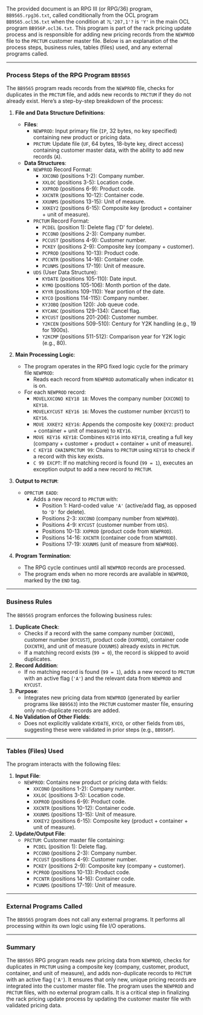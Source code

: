The provided document is an RPG III (or RPG/36) program, `BB9565.rpg36.txt`, called conditionally from the OCL program `BB9565.ocl36.txt` when the condition at `?L'207,1'?` is `'Y'` in the main OCL program `BB956P.ocl36.txt`. This program is part of the rack pricing update process and is responsible for adding new pricing records from the `NEWPROD` file to the `PRCTUM` customer master file. Below is an explanation of the process steps, business rules, tables (files) used, and any external programs called.

---

### **Process Steps of the RPG Program `BB9565`**

The `BB9565` program reads records from the `NEWPROD` file, checks for duplicates in the `PRCTUM` file, and adds new records to `PRCTUM` if they do not already exist. Here’s a step-by-step breakdown of the process:

1. **File and Data Structure Definitions**:
   - **Files**:
     - `NEWPROD`: Input primary file (`IP`, 32 bytes, no key specified) containing new product or pricing data.
     - `PRCTUM`: Update file (`UF`, 64 bytes, 18-byte key, direct access) containing customer master data, with the ability to add new records (`A`).
   - **Data Structures**:
     - `NEWPROD` Record Format:
       - `XXCONO` (positions 1-2): Company number.
       - `XXLOC` (positions 3-5): Location code.
       - `XXPROD` (positions 6-9): Product code.
       - `XXCNTR` (positions 10-12): Container code.
       - `XXUNMS` (positions 13-15): Unit of measure.
       - `XXKEY2` (positions 6-15): Composite key (product + container + unit of measure).
     - `PRCTUM` Record Format:
       - `PCDEL` (position 1): Delete flag ('D' for delete).
       - `PCCONO` (positions 2-3): Company number.
       - `PCCUST` (positions 4-9): Customer number.
       - `PCKEY` (positions 2-9): Composite key (company + customer).
       - `PCPROD` (positions 10-13): Product code.
       - `PCCNTR` (positions 14-16): Container code.
       - `PCUNMS` (positions 17-19): Unit of measure.
     - `UDS` (User Data Structure):
       - `KYDATE` (positions 105-110): Date input.
       - `KYMO` (positions 105-106): Month portion of the date.
       - `KYYR` (positions 109-110): Year portion of the date.
       - `KYCO` (positions 114-115): Company number.
       - `KYJOBQ` (position 120): Job queue code.
       - `KYCANC` (positions 129-134): Cancel flag.
       - `KYCUST` (positions 201-206): Customer number.
       - `Y2KCEN` (positions 509-510): Century for Y2K handling (e.g., 19 for 1900s).
       - `Y2KCMP` (positions 511-512): Comparison year for Y2K logic (e.g., 80).

2. **Main Processing Logic**:
   - The program operates in the RPG fixed logic cycle for the primary file `NEWPROD`:
     - Reads each record from `NEWPROD` automatically when indicator `01` is on.
   - For each `NEWPROD` record:
     - `MOVELXXCONO KEY18 18`: Moves the company number (`XXCONO`) to `KEY18`.
     - `MOVELKYCUST KEY16 16`: Moves the customer number (`KYCUST`) to `KEY16`.
     - `MOVE XXKEY2 KEY16`: Appends the composite key (`XXKEY2`: product + container + unit of measure) to `KEY16`.
     - `MOVE KEY16 KEY18`: Combines `KEY16` into `KEY18`, creating a full key (company + customer + product + container + unit of measure).
     - `C KEY18 CHAINPRCTUM 99`: Chains to `PRCTUM` using `KEY18` to check if a record with this key exists.
     - `C 99 EXCPT`: If no matching record is found (`99 = 1`), executes an exception output to add a new record to `PRCTUM`.

3. **Output to `PRCTUM`**:
   - `OPRCTUM EADD`:
     - Adds a new record to `PRCTUM` with:
       - Position 1: Hard-coded value `'A'` (active/add flag, as opposed to `'D'` for delete).
       - Positions 2-3: `XXCONO` (company number from `NEWPROD`).
       - Positions 4-9: `KYCUST` (customer number from `UDS`).
       - Positions 10-13: `XXPROD` (product code from `NEWPROD`).
       - Positions 14-16: `XXCNTR` (container code from `NEWPROD`).
       - Positions 17-19: `XXUNMS` (unit of measure from `NEWPROD`).

4. **Program Termination**:
   - The RPG cycle continues until all `NEWPROD` records are processed.
   - The program ends when no more records are available in `NEWPROD`, marked by the `END` tag.

---

### **Business Rules**

The `BB9565` program enforces the following business rules:
1. **Duplicate Check**:
   - Checks if a record with the same company number (`XXCONO`), customer number (`KYCUST`), product code (`XXPROD`), container code (`XXCNTR`), and unit of measure (`XXUNMS`) already exists in `PRCTUM`.
   - If a matching record exists (`99 = 0`), the record is skipped to avoid duplicates.
2. **Record Addition**:
   - If no matching record is found (`99 = 1`), adds a new record to `PRCTUM` with an active flag (`'A'`) and the relevant data from `NEWPROD` and `KYCUST`.
3. **Purpose**:
   - Integrates new pricing data from `NEWPROD` (generated by earlier programs like `BB9563`) into the `PRCTUM` customer master file, ensuring only non-duplicate records are added.
4. **No Validation of Other Fields**:
   - Does not explicitly validate `KYDATE`, `KYCO`, or other fields from `UDS`, suggesting these were validated in prior steps (e.g., `BB956P`).

---

### **Tables (Files) Used**

The program interacts with the following files:
1. **Input File**:
   - `NEWPROD`: Contains new product or pricing data with fields:
     - `XXCONO` (positions 1-2): Company number.
     - `XXLOC` (positions 3-5): Location code.
     - `XXPROD` (positions 6-9): Product code.
     - `XXCNTR` (positions 10-12): Container code.
     - `XXUNMS` (positions 13-15): Unit of measure.
     - `XXKEY2` (positions 6-15): Composite key (product + container + unit of measure).
2. **Update/Output File**:
   - `PRCTUM`: Customer master file containing:
     - `PCDEL` (position 1): Delete flag.
     - `PCCONO` (positions 2-3): Company number.
     - `PCCUST` (positions 4-9): Customer number.
     - `PCKEY` (positions 2-9): Composite key (company + customer).
     - `PCPROD` (positions 10-13): Product code.
     - `PCCNTR` (positions 14-16): Container code.
     - `PCUNMS` (positions 17-19): Unit of measure.

---

### **External Programs Called**

The `BB9565` program does not call any external programs. It performs all processing within its own logic using file I/O operations.

---

### **Summary**

The `BB9565` RPG program reads new pricing data from `NEWPROD`, checks for duplicates in `PRCTUM` using a composite key (company, customer, product, container, and unit of measure), and adds non-duplicate records to `PRCTUM` with an active flag (`'A'`). It ensures that only new, unique pricing records are integrated into the customer master file. The program uses the `NEWPROD` and `PRCTUM` files, with no external program calls. It is a critical step in finalizing the rack pricing update process by updating the customer master file with validated pricing data.